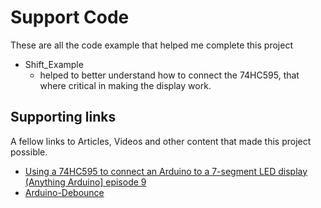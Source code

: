 # Support Code
These are all the code example that helped me complete this project

- Shift_Example
  - helped to better understand how to connect the 74HC595, that where critical in making the display work.

## Supporting links

A fellow links to Articles, Videos and other content that made this project possible.

- [Using a 74HC595 to connect an Arduino to a 7-segment LED display (Anything Arduino\] episode 9](https://www.youtube.com/watch?v=cHA-fwiA4Qo)
- [Arduino-Debounce](https://www.arduino.cc/en/tutorial/debounce)